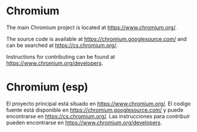 # Chromium #

The main Chromium project is located at <https://www.chromium.org/>.

The source code is available at <https://chromium.googlesource.com/> and can be searched at <https://cs.chromium.org/>.

Instructions for contributing can be found at <https://www.chromium.org/developers>.


# Chromium (esp) #

El proyecto principal está situado en <https://www.chromium.org/>.
El codigo fuente está disponible en  <https://chromium.googlesource.com/> y puede encontrarse en <https://cs.chromium.org/>.
Las instrucciones para contribuir pueden encontrarse en <https://www.chromium.org/developers>.
